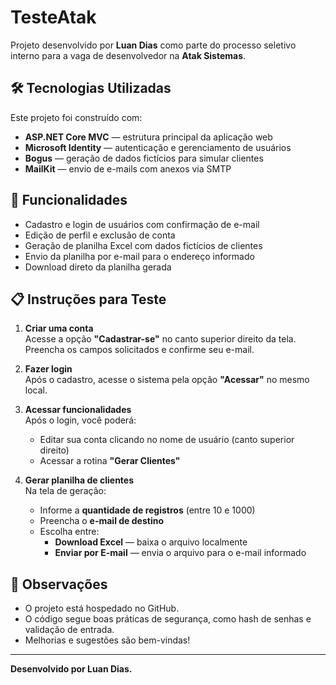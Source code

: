 # TesteAtak

Projeto desenvolvido por **Luan Dias** como parte do processo seletivo interno para a vaga de desenvolvedor na **Atak Sistemas**.

## 🛠️ Tecnologias Utilizadas

Este projeto foi construído com:

- **ASP.NET Core MVC** — estrutura principal da aplicação web
- **Microsoft Identity** — autenticação e gerenciamento de usuários
- **Bogus** — geração de dados fictícios para simular clientes
- **MailKit** — envio de e-mails com anexos via SMTP

## 🚀 Funcionalidades

- Cadastro e login de usuários com confirmação de e-mail
- Edição de perfil e exclusão de conta
- Geração de planilha Excel com dados fictícios de clientes
- Envio da planilha por e-mail para o endereço informado
- Download direto da planilha gerada

## 📋 Instruções para Teste

1. **Criar uma conta**  
   Acesse a opção **"Cadastrar-se"** no canto superior direito da tela. Preencha os campos solicitados e confirme seu e-mail.

2. **Fazer login**  
   Após o cadastro, acesse o sistema pela opção **"Acessar"** no mesmo local.

3. **Acessar funcionalidades**  
   Após o login, você poderá:

   - Editar sua conta clicando no nome de usuário (canto superior direito)
   - Acessar a rotina **"Gerar Clientes"**

4. **Gerar planilha de clientes**  
   Na tela de geração:
   - Informe a **quantidade de registros** (entre 10 e 1000)
   - Preencha o **e-mail de destino**
   - Escolha entre:
     - **Download Excel** — baixa o arquivo localmente
     - **Enviar por E-mail** — envia o arquivo para o e-mail informado

## 📎 Observações

- O projeto está hospedado no GitHub.
- O código segue boas práticas de segurança, como hash de senhas e validação de entrada.
- Melhorias e sugestões são bem-vindas!

---

**Desenvolvido por Luan Dias.**
